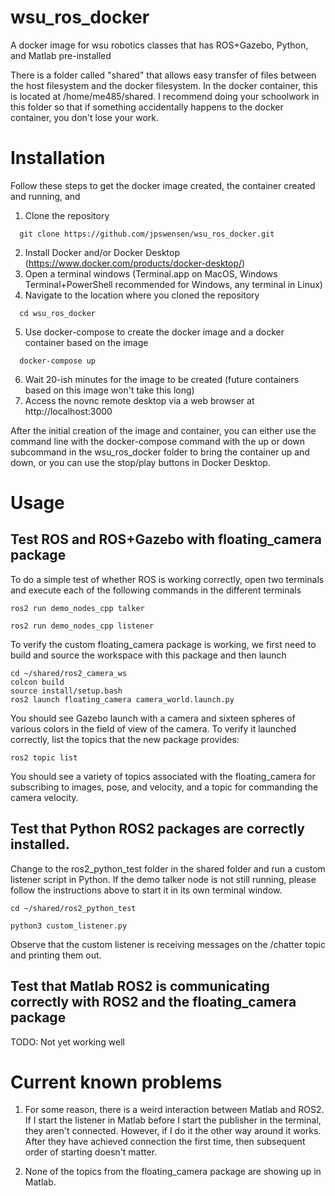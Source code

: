 # wsu_ros_docker
A docker image for wsu robotics classes that has ROS+Gazebo, Python, and Matlab pre-installed

There is a folder called "shared" that allows easy transfer of files between the host filesystem and the docker filesystem. In the docker container, this is located at /home/me485/shared. I recommend doing your schoolwork in this folder so that if something accidentally happens to the docker container, you don't lose your work.

# Installation

Follow these steps to get the docker image created, the container created and running, and 

  1. Clone the repository
  
  ```
    git clone https://github.com/jpswensen/wsu_ros_docker.git
  ```
  2. Install Docker and/or Docker Desktop (https://www.docker.com/products/docker-desktop/)
  3. Open a terminal windows (Terminal.app on MacOS, Windows Terminal+PowerShell recommended for Windows, any terminal in Linux)
  4. Navigate to the location where you cloned the repository
  ```
    cd wsu_ros_docker
  ```
  5. Use docker-compose to create the docker image and a docker container based on the image
  ```
    docker-compose up
  ```
  6. Wait 20-ish minutes for the image to be created (future containers based on this image won't take this long)
  7. Access the novnc remote desktop via a web browser at http://localhost:3000

After the initial creation of the image and container, you can either use the command line with the docker-compose command with the up or down subcommand in the wsu_ros_docker folder to bring the container up and down, or you can use the stop/play buttons in Docker Desktop.


# Usage

## Test ROS and ROS+Gazebo with floating_camera package

To do a simple test of whether ROS is working correctly, open two terminals and execute each of the following commands in the different terminals

```
ros2 run demo_nodes_cpp talker
```

```
ros2 run demo_nodes_cpp listener
```

To verify the custom floating_camera package is working, we first need to build and source the workspace with this package and then launch

```
cd ~/shared/ros2_camera_ws
colcon build
source install/setup.bash
ros2 launch floating_camera camera_world.launch.py
```

You should see Gazebo launch with a camera and sixteen spheres of various colors in the field of view of the camera. To verify it launched correctly, list the topics that the new package provides:

```
ros2 topic list
```

You should see a variety of topics associated with the floating_camera for subscribing to images, pose, and velocity, and a topic for commanding the camera velocity.

## Test that Python ROS2 packages are correctly installed. 

Change to the ros2_python_test folder in the shared folder and run a custom listener script in Python. If the demo talker node is not still running, please follow the instructions above to start it in its own terminal window.

```
cd ~/shared/ros2_python_test

python3 custom_listener.py
```

Observe that the custom listener is receiving messages on the /chatter topic and printing them out.

## Test that Matlab ROS2 is communicating correctly with ROS2 and the floating_camera package

TODO: Not yet working well

# Current known problems

1. For some reason, there is a weird interaction between Matlab and ROS2. If I start the listener in Matlab before I start the publisher in the terminal, they aren't connected. However, if I do it the other way around it works. After they have achieved connection the first time, then subsequent order of starting doesn't matter.

2. None of the topics from the floating_camera package are showing up in Matlab.
